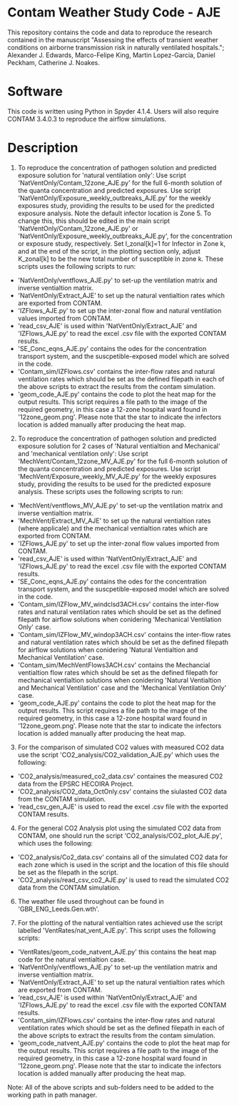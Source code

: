 # Contam Weather Study Code - AJE
This repository contains the code and data to reproduce the research contained in the manuscript "Assessing the effects of transient weather conditions on airborne transmission risk in naturally ventilated hospitals."; Alexander J. Edwards, Marco-Felipe King,  Martin Lopez-Garcia, Daniel Peckham, Catherine J. Noakes.

# Software
This code is written using Python in Spyder 4.1.4. Users will also require CONTAM 3.4.0.3 to reproduce the airflow simulations.

# Description
1. To reproduce the concentration of pathogen solution and predicted exposure solution for 'natural ventilation only':
Use script 'NatVentOnly/Contam_12zone_AJE.py' for the full 6-month solution of the quanta concentration and predicted exposures. Use script 'NatVentOnly/Exposure_weekly_outbreaks_AJE.py' for the weekly exposures study, providing the results to be used for the predicted exposure analysis. Note the default infector location is Zone 5. To change this, this should be edited in the main script 'NatVentOnly/Contam_12zone_AJE.py' or 'NatVentOnly/Exposure_weekly_outbreaks_AJE.py', for the concentration or exposure study, respectively. Set I_zonal[k]=1 for Infector in Zone k, and at the end of the script, in the plotting section only, adjust K_zonal[k] to be the new total number of susceptible in zone k.
These scripts uses the following scripts to run:
* 'NatVentOnly/ventflows_AJE.py' to set-up the ventilation matrix and inverse ventialtion matrix.
* 'NatVentOnly/Extract_AJE' to set up the natural ventialtion rates which are exported from CONTAM.
* 'IZFlows_AJE.py' to set up the inter-zonal flow and natural ventilation values imported from CONTAM.
* 'read_csv_AJE' is used within 'NatVentOnly/Extract_AJE' and 'IZFlows_AJE.py' to read the excel .csv file with the exported CONTAM results.
* 'SE_Conc_eqns_AJE.py' contains the odes for the concentration transport system, and the suscpetible-exposed model which are solved in the code.
* 'Contam_sim/IZFlows.csv' contains the inter-flow rates and natural ventilation rates which should be set as the defined filepath in each of the above scripts to extract the results from the contam simulation.
* 'geom_code_AJE.py' contains the code to plot the heat map for the output results. This script requires a file path to the image of the required geometry, in this case a 12-zone hospital ward found in '12zone_geom.png'. Please note that the star to indicate the infectors location is added manually after producing the heat map.



2. To reproduce the concentration of pathogen solution and predicted exposure solution for 2 cases of 'Natural ventialtion and Mechanical' and 'mechanical ventilation only':
Use script 'MechVent/Contam_12zone_MV_AJE.py' for the full 6-month solution of the quanta concentration and predicted exposures. Use script 'MechVent/Exposure_weekly_MV_AJE.py' for the weekly exposures study, providing the results to be used for the predicted exposure analysis.
These scripts uses the following scripts to run:
* 'MechVent/ventflows_MV_AJE.py' to set-up the ventilation matrix and inverse ventialtion matrix.
* 'MechVent/Extract_MV_AJE' to set up the natural ventialtion rates (where applicale) and the mechanical ventialtion rates which are exported from CONTAM.
* 'IZFlows_AJE.py' to set up the inter-zonal flow values imported from CONTAM.
* 'read_csv_AJE' is used within 'NatVentOnly/Extract_AJE' and 'IZFlows_AJE.py' to read the excel .csv file with the exported CONTAM results.
* 'SE_Conc_eqns_AJE.py' contains the odes for the concentration transport system, and the suscpetible-exposed model which are solved in the code.
* 'Contam_sim/IZFlow_MV_windclsd3ACH.csv' contains the inter-flow rates and natural ventilation rates which should be set as the defined filepath for airflow solutions when conidering 'Mechanical Ventilation Only' case.
* 'Contam_sim/IZFlow_MV_windop3ACH.csv' contains the inter-flow rates and natural ventilation rates which should be set as the defined filepath for airflow solutions when conidering 'Natural Ventialtion and Mechanical Ventilation' case.
* 'Contam_sim/MechVentFlows3ACH.csv' contains the Mechancial ventialtion flow rates which should be set as the defined filepath for mechanical ventialtion solutions when conidering 'Natural Ventialtion and Mechanical Ventilation' case and the 'Mechanical Ventilation Only' case.
* 'geom_code_AJE.py' contains the code to plot the heat map for the output results. This script requires a file path to the image of the required geometry, in this case a 12-zone hospital ward found in '12zone_geom.png'. Please note that the star to indicate the infectors location is added manually after producing the heat map.


3. For the comparison of simulated CO2 values with measured CO2 data use the script 'CO2_analysis/CO2_validation_AJE.py' which uses the following:
* 'CO2_analysis/measured_co2_data.csv' containes the measured CO2 data from the EPSRC HECOIRA Project.
* 'CO2_analysis/CO2_data_OctOnly.csv' contains the siulasted CO2 data from the CONTAM simulation.
* 'read_csv_gen_AJE' is used to read the excel .csv file with the exported CONTAM results.


4. For the general CO2 Analysis plot using the simulated CO2 data from CONTAM, one should run the script 'CO2_analysis/CO2_plot_AJE.py', which uses the following:
* 'CO2_analysis/Co2_data.csv' contains all of the simulated CO2 data for each zone which is used in the script and the location of this file should be set as the filepath in the script.
* 'CO2_analysis/read_csv_co2_AJE.py' is used to read the simulated CO2 data from the CONTAM simulation.


6. The weather file used throughout can be found in 'GBR_ENG_Leeds.Gen.wth'.

7. For the plotting of the natural ventialtion rates achieved use the script labelled 'VentRates/nat_vent_AJE.py'. This script uses the following scripts:
* 'VentRates/geom_code_natvent_AJE.py' this contains the heat map code for the natural ventialtion case.
* 'NatVentOnly/ventflows_AJE.py' to set-up the ventilation matrix and inverse ventialtion matrix.
* 'NatVentOnly/Extract_AJE' to set up the natural ventialtion rates which are exported from CONTAM.
* 'read_csv_AJE' is used within 'NatVentOnly/Extract_AJE' and 'IZFlows_AJE.py' to read the excel .csv file with the exported CONTAM results.
* 'Contam_sim/IZFlows.csv' contains the inter-flow rates and natural ventilation rates which should be set as the defined filepath in each of the above scripts to extract the results from the contam simulation.
* 'geom_code_natvent_AJE.py' contains the code to plot the heat map for the output results. This script requires a file path to the image of the required geometry, in this case a 12-zone hospital ward found in '12zone_geom.png'. Please note that the star to indicate the infectors location is added manually after producing the heat map.



Note: All of the above scripts and sub-folders need to be added to the working path in path manager. 
